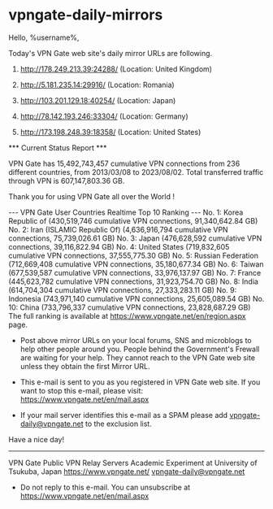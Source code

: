 # vpngate-daily-mirrors

Hello, %username%,

Today's VPN Gate web site's daily mirror URLs are following.

1. http://178.249.213.39:24288/
   (Location: United Kingdom)

2. http://5.181.235.14:29916/
   (Location: Romania)

3. http://103.201.129.18:40254/
   (Location: Japan)

4. http://78.142.193.246:33304/
   (Location: Germany)

5. http://173.198.248.39:18358/
   (Location: United States)


*** Current Status Report ***

VPN Gate has 15,492,743,457 cumulative VPN connections from 236 different countries, from 2013/03/08 to 2023/08/02.
Total transferred traffic through VPN is 607,147,803.36 GB.

Thank you for using VPN Gate all over the World !


--- VPN Gate User Countries Realtime Top 10 Ranking ---
No. 1: Korea Republic of (430,519,746 cumulative VPN connections, 91,340,642.84 GB)
No. 2: Iran (ISLAMIC Republic Of) (4,636,916,794 cumulative VPN connections, 75,739,026.61 GB)
No. 3: Japan (476,628,592 cumulative VPN connections, 39,116,822.94 GB)
No. 4: United States (719,832,605 cumulative VPN connections, 37,555,775.30 GB)
No. 5: Russian Federation (712,669,408 cumulative VPN connections, 35,180,677.34 GB)
No. 6: Taiwan (677,539,587 cumulative VPN connections, 33,976,137.97 GB)
No. 7: France (445,623,782 cumulative VPN connections, 31,923,754.70 GB)
No. 8: India (614,704,304 cumulative VPN connections, 27,333,283.11 GB)
No. 9: Indonesia (743,971,140 cumulative VPN connections, 25,605,089.54 GB)
No. 10: China (733,796,337 cumulative VPN connections, 23,828,687.29 GB)
The full ranking is available at https://www.vpngate.net/en/region.aspx page.


* Post above mirror URLs on your local forums, SNS and microblogs
  to help other people around you.
  People behind the Government's Frewall are waiting for your help.
  They cannot reach to the VPN Gate web site
  unless they obtain the first Mirror URL.

* This e-mail is sent to you as you registered in VPN Gate web site.
  If you want to stop this e-mail, please visit:
  https://www.vpngate.net/en/mail.aspx

* If your mail server identifies this e-mail as a SPAM
  please add vpngate-daily@vpngate.net to the exclusion list.

Have a nice day!

------------------------------------------------------
VPN Gate Public VPN Relay Servers
Academic Experiment at University of Tsukuba, Japan
https://www.vpngate.net/
vpngate-daily@vpngate.net
* Do not reply to this e-mail.
  You can unsubscribe at https://www.vpngate.net/en/mail.aspx


